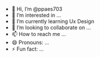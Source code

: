- 👋 Hi, I’m @ppaes703
- 👀 I’m interested in ...
- 🌱 I’m currently learning Ux Design
- 💞️ I’m looking to collaborate on ...
- 📫 How to reach me ...
- 😄 Pronouns: ...
- ⚡ Fun fact: ...

<!---
ppaes703/ppaes703 is a ✨ special ✨ repository because its `README.md` (this file) appears on your GitHub profile.
You can click the Preview link to take a look at your changes.
--->
